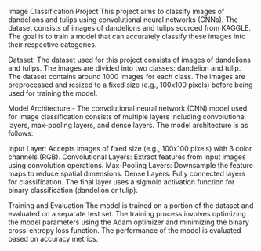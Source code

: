Image Classification Project
This project aims to classify images of dandelions and tulips using convolutional neural networks (CNNs). The dataset consists of images of dandelions and tulips sourced from KAGGLE.
The goal is to train a model that can accurately classify these images into their respective categories.

Dataset:
The dataset used for this project consists of images of dandelions and tulips. The images are divided into two classes: dandelion and tulip. The dataset contains around 1000 images for each class.
The images are preprocessed and resized to a fixed size (e.g., 100x100 pixels) before being used for training the model.

Model Architecture:-
The convolutional neural network (CNN) model used for image classification consists of multiple layers including convolutional layers, max-pooling layers, and dense layers. The model architecture is as follows:

Input Layer: Accepts images of fixed size (e.g., 100x100 pixels) with 3 color channels (RGB).
Convolutional Layers: Extract features from input images using convolution operations.
Max-Pooling Layers: Downsample the feature maps to reduce spatial dimensions.
Dense Layers: Fully connected layers for classification.
The final layer uses a sigmoid activation function for binary classification (dandelion or tulip).

Training and Evaluation
The model is trained on a portion of the dataset and evaluated on a separate test set. The training process involves optimizing the model parameters using the Adam optimizer and minimizing the binary cross-entropy loss function.
The performance of the model is evaluated based on accuracy metrics.
